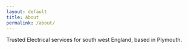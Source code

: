 ```yaml
---
layout: default
title: About
permalink: /about/
---
```

Trusted Electrical services for south west England, based in Plymouth.

